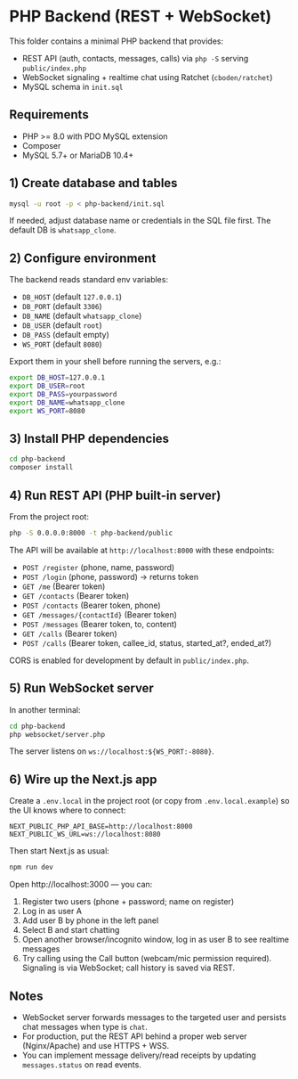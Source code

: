 # PHP Backend (REST + WebSocket)

This folder contains a minimal PHP backend that provides:

- REST API (auth, contacts, messages, calls) via `php -S` serving `public/index.php`
- WebSocket signaling + realtime chat using Ratchet (`cboden/ratchet`)
- MySQL schema in `init.sql`

## Requirements

- PHP >= 8.0 with PDO MySQL extension
- Composer
- MySQL 5.7+ or MariaDB 10.4+

## 1) Create database and tables

```bash
mysql -u root -p < php-backend/init.sql
```

If needed, adjust database name or credentials in the SQL file first. The default DB is `whatsapp_clone`.

## 2) Configure environment

The backend reads standard env variables:

- `DB_HOST` (default `127.0.0.1`)
- `DB_PORT` (default `3306`)
- `DB_NAME` (default `whatsapp_clone`)
- `DB_USER` (default `root`)
- `DB_PASS` (default empty)
- `WS_PORT` (default `8080`)

Export them in your shell before running the servers, e.g.:

```bash
export DB_HOST=127.0.0.1
export DB_USER=root
export DB_PASS=yourpassword
export DB_NAME=whatsapp_clone
export WS_PORT=8080
```

## 3) Install PHP dependencies

```bash
cd php-backend
composer install
```

## 4) Run REST API (PHP built-in server)

From the project root:

```bash
php -S 0.0.0.0:8000 -t php-backend/public
```

The API will be available at `http://localhost:8000` with these endpoints:

- `POST /register` (phone, name, password)
- `POST /login` (phone, password) → returns token
- `GET /me` (Bearer token)
- `GET /contacts` (Bearer token)
- `POST /contacts` (Bearer token, phone)
- `GET /messages/{contactId}` (Bearer token)
- `POST /messages` (Bearer token, to, content)
- `GET /calls` (Bearer token)
- `POST /calls` (Bearer token, callee_id, status, started_at?, ended_at?)

CORS is enabled for development by default in `public/index.php`.

## 5) Run WebSocket server

In another terminal:

```bash
cd php-backend
php websocket/server.php
```

The server listens on `ws://localhost:${WS_PORT:-8080}`.

## 6) Wire up the Next.js app

Create a `.env.local` in the project root (or copy from `.env.local.example`) so the UI knows where to connect:

```env
NEXT_PUBLIC_PHP_API_BASE=http://localhost:8000
NEXT_PUBLIC_WS_URL=ws://localhost:8080
```

Then start Next.js as usual:

```bash
npm run dev
```

Open http://localhost:3000 — you can:

1. Register two users (phone + password; name on register)
2. Log in as user A
3. Add user B by phone in the left panel
4. Select B and start chatting
5. Open another browser/incognito window, log in as user B to see realtime messages
6. Try calling using the Call button (webcam/mic permission required). Signaling is via WebSocket; call history is saved via REST.

## Notes

- WebSocket server forwards messages to the targeted user and persists chat messages when type is `chat`.
- For production, put the REST API behind a proper web server (Nginx/Apache) and use HTTPS + WSS.
- You can implement message delivery/read receipts by updating `messages.status` on read events.